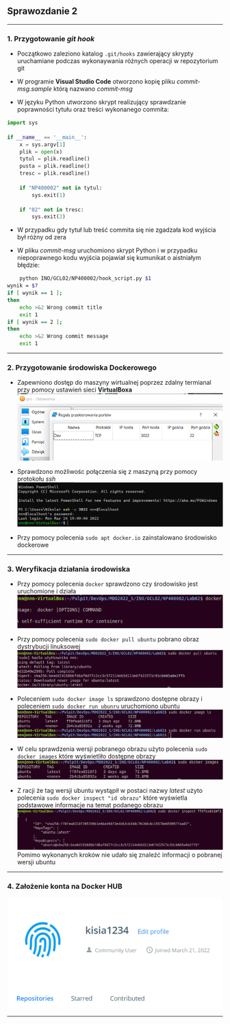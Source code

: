 ## Sprawozdanie 2

---
### 1. Przygotowanie *git hook*

- Początkowo zaleziono katalog `.git/hooks` zawierający skrypty uruchamiane podczas wykonaywania różnych operacji w repozytorium git

- W programie **Visual Studio Code** otworzono kopię pliku *commit-msg.sample* którą nazwano *commit-msg*

- W języku Python utworzono skrypt realizujący sprawdzanie poprawności tytułu oraz treści wykonanego commita:
```python
import sys

if __name__ == '__main__':
    x = sys.argv[1]
    plik = open(x) 
    tytul = plik.readline()
    pusta = plik.readline()
    tresc = plik.readline()
    
    if "NP400002" not in tytul:
        sys.exit(1)
    
    if "02" not in tresc:
        sys.exit(2)
```
- W przypadku gdy tytuł lub treść commita się nie zgadzała kod wyjścia był różny od zera

- W pliku *commit-msg* uruchomiono skrypt Python i w przypadku niepoprawnego kodu wyjścia pojawiał się kumunikat o aistniałym błędzie:
```bash
    python INO/GCL02/NP400002/hook_script.py $1
wynik = $?
if [ wynik == 1 ];
then
	echo >&2 Wrong commit title
	exit 1
if [ wynik == 2 ];
then
	echo >&2 Wrong commit message
	exit 1
```

---
### 2. Przygotowanie środowiska Dockerowego

- Zapewniono dostęp do maszyny wirtualnej poprzez zdalny termianal przy pomocy ustawień sieci **VirtualBoxa**
![Ustawienia zaawansowane sieci](./virtualBox.png)

- Sprawdzono możliwośc połączenia się z maszyną przy pomocy protokołu *ssh*
![Połączenie z maszyną przy pomocy ssh](./terminal_ssh.png)

- Przy pomocy polecenia `sudo apt docker.io` zainstalowano środowisko dockerowe

---
### 3. Weryfikacja działania środowiska

- Przy pomocy polecenia `docker` sprawdzono czy środowisko jest uruchomione i działa
![Zainstalowanie dockera](./docker.png)

- Przy pomocy polecenia `sudo docker pull ubuntu` pobrano obraz dystrybucji linuksowej
![Pobranie obrazu dystrybucji ubuntu](./image_download.png)

- Poleceniem `sudo docker image ls` sprawdzono dostępne obrazy i poleceniem `sudo docker run ubunru` uruchomiono ubuntu
![Uruchomienie ubuntu](./run_ubuntu.png)

- W celu sprawdzenia wersji pobranego obrazu użyto polecenia `sudo docker images` które wyświetliło dostępne obrazy
![Dostępne obrazy](./docker_images.png)

- Z racji że tag wersji ubuntu wystąpił w postaci nazwy *latest* użyto polecenia `sudo docker inspect "id obrazu"` które wyświetla podstawowe informacje na temat podanego obrazu
![Wyświetlenie informacji o obrazie](./image_inspect.png)
Pomimo wykonanych kroków nie udało się znaleźć informacji o pobranej wersji ubuntu

---
### 4. Założenie konta na **Docker HUB**
![Założenie konta na Docker HUB](./docker_hub.png)

---

